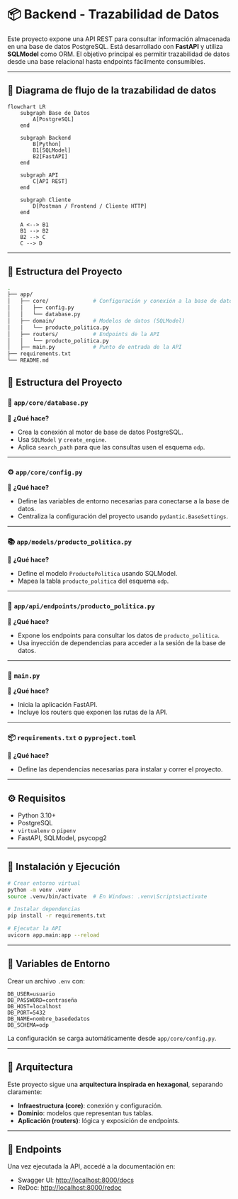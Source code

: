 # 📦 Backend - Trazabilidad de Datos

Este proyecto expone una API REST para consultar información almacenada en una base de datos PostgreSQL. Está desarrollado con **FastAPI** y utiliza **SQLModel** como ORM. El objetivo principal es permitir trazabilidad de datos desde una base relacional hasta endpoints fácilmente consumibles.

---

## 🔄 Diagrama de flujo de la trazabilidad de datos

```mermaid
flowchart LR
    subgraph Base de Datos
        A[PostgreSQL]
    end

    subgraph Backend
        B[Python]
        B1[SQLModel]
        B2[FastAPI]
    end

    subgraph API
        C[API REST]
    end

    subgraph Cliente
        D[Postman / Frontend / Cliente HTTP]
    end

    A <--> B1
    B1 --> B2
    B2 --> C
    C --> D
```


---

## 📁 Estructura del Proyecto

```bash
.
├── app/
│   ├── core/              # Configuración y conexión a la base de datos
│   │   ├── config.py
│   │   └── database.py
│   ├── domain/            # Modelos de datos (SQLModel)
│   │   └── producto_politica.py
│   ├── routers/           # Endpoints de la API
│   │   └── producto_politica.py
│   ├── main.py            # Punto de entrada de la API
├── requirements.txt
└── README.md
```
## 📁 Estructura del Proyecto

### 🧠 `app/core/database.py`
📌 **¿Qué hace?**

- Crea la conexión al motor de base de datos PostgreSQL.
- Usa `SQLModel` y `create_engine`.
- Aplica `search_path` para que las consultas usen el esquema `odp`.

---

### ⚙️ `app/core/config.py`
📌 **¿Qué hace?**

- Define las variables de entorno necesarias para conectarse a la base de datos.
- Centraliza la configuración del proyecto usando `pydantic.BaseSettings`.

---

### 📚 `app/models/producto_politica.py`
📌 **¿Qué hace?**

- Define el modelo `ProductoPolitica` usando SQLModel.
- Mapea la tabla `producto_politica` del esquema `odp`.

---

### 🧩 `app/api/endpoints/producto_politica.py`
📌 **¿Qué hace?**

- Expone los endpoints para consultar los datos de `producto_politica`.
- Usa inyección de dependencias para acceder a la sesión de la base de datos.

---

### 🚀 `main.py`
📌 **¿Qué hace?**

- Inicia la aplicación FastAPI.
- Incluye los routers que exponen las rutas de la API.

---

### 📦 `requirements.txt` o `pyproject.toml`
📌 **¿Qué hace?**

- Define las dependencias necesarias para instalar y correr el proyecto.

---

## ⚙️ Requisitos

- Python 3.10+
- PostgreSQL
- `virtualenv` o `pipenv`
- FastAPI, SQLModel, psycopg2

---

## 🚀 Instalación y Ejecución

```bash
# Crear entorno virtual
python -m venv .venv
source .venv/bin/activate  # En Windows: .venv\Scripts\activate

# Instalar dependencias
pip install -r requirements.txt

# Ejecutar la API
uvicorn app.main:app --reload
```

---

## 🔐 Variables de Entorno

Crear un archivo `.env` con:

```env
DB_USER=usuario
DB_PASSWORD=contraseña
DB_HOST=localhost
DB_PORT=5432
DB_NAME=nombre_basededatos
DB_SCHEMA=odp
```

La configuración se carga automáticamente desde `app/core/config.py`.

---

## 🧠 Arquitectura

Este proyecto sigue una **arquitectura inspirada en hexagonal**, separando claramente:

- **Infraestructura (core)**: conexión y configuración.
- **Dominio**: modelos que representan tus tablas.
- **Aplicación (routers)**: lógica y exposición de endpoints.

---

## 📡 Endpoints

Una vez ejecutada la API, accedé a la documentación en:

- Swagger UI: [http://localhost:8000/docs](http://localhost:8000/docs)
- ReDoc: [http://localhost:8000/redoc](http://localhost:8000/redoc)

